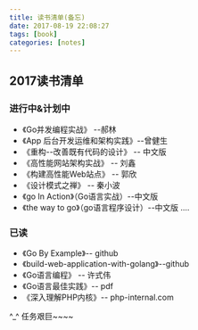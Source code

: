 ```yaml
---
title: 读书清单(备忘)
date: 2017-08-19 22:08:27
tags: [book]
categories: [notes]
---
```



## 2017读书清单


### 进行中&计划中

- 《Go并发编程实战》 --郝林
- 《App 后台开发运维和架构实践》--曾健生
- 《重构--改善既有代码的设计》 -- 中文版
- 《高性能网站架构实战》 -- 刘鑫
- 《构建高性能Web站点》 -- 郭欣
- 《设计模式之禅》 -- 秦小波
- 《go In Action》（Go语言实战）--中文版
- 《the way to go》（go语言程序设计）--中文版
....


### 已读

- 《Go By Example》-- github
- 《build-web-application-with-golang》--github
- 《Go语言编程》 -- 许式伟
- 《Go语言最佳实践》-- pdf
- 《深入理解PHP内核》-- php-internal.com

^_^ 任务艰巨~~~~

